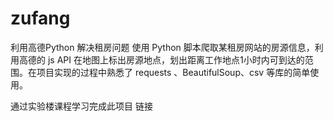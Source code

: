 # zufang
利用高德Python 解决租房问题
使用 Python 脚本爬取某租房网站的房源信息，利用高德的 js API 在地图上标出房源地点，划出距离工作地点1小时内可到达的范围。在项目实现的过程中熟悉了 requests 、BeautifulSoup、csv 等库的简单使用。

通过实验楼课程学习完成此项目 链接
